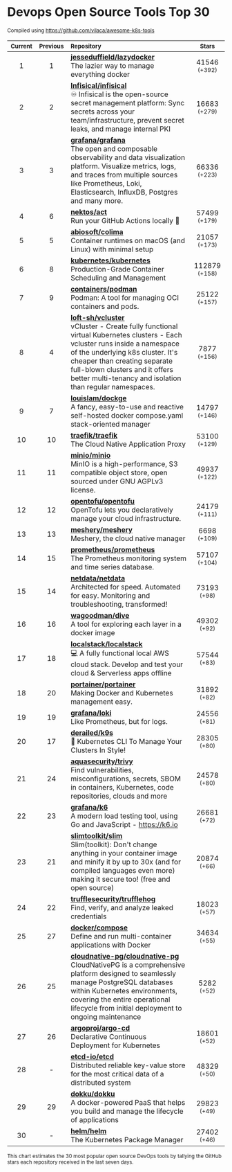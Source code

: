 # Devops Open Source Tools Top 30
<sup>Compiled using https://github.com/vilaca/awesome-k8s-tools</sup>
<div align="center">

|<sub>Current</sub>|<sub>Previous</sub>|<sub>Repository</sub>|<sub>Stars</sub>|
|:---:|:---:|:---|:---:|
|1|1|[**jesseduffield/lazydocker**](https://github.com/jesseduffield/lazydocker)<br/>The lazier way to manage everything docker|41546 <sup>(+392)</sup>|
|2|2|[**Infisical/infisical**](https://github.com/Infisical/infisical)<br/>♾ Infisical is the open-source secret management platform: Sync secrets across your team/infrastructure, prevent secret leaks, and manage internal PKI|16683 <sup>(+279)</sup>|
|3|3|[**grafana/grafana**](https://github.com/grafana/grafana)<br/>The open and composable observability and data visualization platform. Visualize metrics, logs, and traces from multiple sources like Prometheus, Loki, Elasticsearch, InfluxDB, Postgres and many more. |66336 <sup>(+223)</sup>|
|4|6|[**nektos/act**](https://github.com/nektos/act)<br/>Run your GitHub Actions locally 🚀|57499 <sup>(+179)</sup>|
|5|5|[**abiosoft/colima**](https://github.com/abiosoft/colima)<br/>Container runtimes on macOS (and Linux) with minimal setup|21057 <sup>(+173)</sup>|
|6|8|[**kubernetes/kubernetes**](https://github.com/kubernetes/kubernetes)<br/>Production-Grade Container Scheduling and Management|112879 <sup>(+158)</sup>|
|7|9|[**containers/podman**](https://github.com/containers/podman)<br/>Podman: A tool for managing OCI containers and pods.|25122 <sup>(+157)</sup>|
|8|4|[**loft-sh/vcluster**](https://github.com/loft-sh/vcluster)<br/>vCluster - Create fully functional virtual Kubernetes clusters - Each vcluster runs inside a namespace of the underlying k8s cluster. It's cheaper than creating separate full-blown clusters and it offers better multi-tenancy and isolation than regular namespaces.|7877 <sup>(+156)</sup>|
|9|7|[**louislam/dockge**](https://github.com/louislam/dockge)<br/>A fancy, easy-to-use and reactive self-hosted docker compose.yaml stack-oriented manager|14797 <sup>(+146)</sup>|
|10|10|[**traefik/traefik**](https://github.com/traefik/traefik)<br/>The Cloud Native Application Proxy|53100 <sup>(+129)</sup>|
|11|11|[**minio/minio**](https://github.com/minio/minio)<br/>MinIO is a high-performance, S3 compatible object store, open sourced under GNU AGPLv3 license.|49937 <sup>(+122)</sup>|
|12|12|[**opentofu/opentofu**](https://github.com/opentofu/opentofu)<br/>OpenTofu lets you declaratively manage your cloud infrastructure.|24179 <sup>(+111)</sup>|
|13|13|[**meshery/meshery**](https://github.com/meshery/meshery)<br/>Meshery, the cloud native manager|6698 <sup>(+109)</sup>|
|14|15|[**prometheus/prometheus**](https://github.com/prometheus/prometheus)<br/>The Prometheus monitoring system and time series database.|57107 <sup>(+104)</sup>|
|15|14|[**netdata/netdata**](https://github.com/netdata/netdata)<br/>Architected for speed. Automated for easy. Monitoring and troubleshooting, transformed!|73193 <sup>(+98)</sup>|
|16|16|[**wagoodman/dive**](https://github.com/wagoodman/dive)<br/>A tool for exploring each layer in a docker image|49302 <sup>(+92)</sup>|
|17|18|[**localstack/localstack**](https://github.com/localstack/localstack)<br/>💻 A fully functional local AWS cloud stack. Develop and test your cloud & Serverless apps offline|57544 <sup>(+83)</sup>|
|18|20|[**portainer/portainer**](https://github.com/portainer/portainer)<br/>Making Docker and Kubernetes management easy.|31892 <sup>(+82)</sup>|
|19|19|[**grafana/loki**](https://github.com/grafana/loki)<br/>Like Prometheus, but for logs.|24556 <sup>(+81)</sup>|
|20|17|[**derailed/k9s**](https://github.com/derailed/k9s)<br/>🐶 Kubernetes CLI To Manage Your Clusters In Style!|28305 <sup>(+80)</sup>|
|21|24|[**aquasecurity/trivy**](https://github.com/aquasecurity/trivy)<br/>Find vulnerabilities, misconfigurations, secrets, SBOM in containers, Kubernetes, code repositories, clouds and more|24578 <sup>(+80)</sup>|
|22|23|[**grafana/k6**](https://github.com/grafana/k6)<br/>A modern load testing tool, using Go and JavaScript - https://k6.io|26681 <sup>(+72)</sup>|
|23|21|[**slimtoolkit/slim**](https://github.com/slimtoolkit/slim)<br/>Slim(toolkit): Don't change anything in your container image and minify it by up to 30x (and for compiled languages even more) making it secure too! (free and open source)|20874 <sup>(+66)</sup>|
|24|22|[**trufflesecurity/trufflehog**](https://github.com/trufflesecurity/trufflehog)<br/>Find, verify, and analyze leaked credentials|18023 <sup>(+57)</sup>|
|25|27|[**docker/compose**](https://github.com/docker/compose)<br/>Define and run multi-container applications with Docker|34634 <sup>(+55)</sup>|
|26|25|[**cloudnative-pg/cloudnative-pg**](https://github.com/cloudnative-pg/cloudnative-pg)<br/>CloudNativePG is a comprehensive platform designed to seamlessly manage PostgreSQL databases within Kubernetes environments, covering the entire operational lifecycle from initial deployment to ongoing maintenance|5282 <sup>(+52)</sup>|
|27|26|[**argoproj/argo-cd**](https://github.com/argoproj/argo-cd)<br/>Declarative Continuous Deployment for Kubernetes|18601 <sup>(+52)</sup>|
|28|-|[**etcd-io/etcd**](https://github.com/etcd-io/etcd)<br/>Distributed reliable key-value store for the most critical data of a distributed system|48329 <sup>(+50)</sup>|
|29|29|[**dokku/dokku**](https://github.com/dokku/dokku)<br/>A docker-powered PaaS that helps you build and manage the lifecycle of applications|29823 <sup>(+49)</sup>|
|30|-|[**helm/helm**](https://github.com/helm/helm)<br/>The Kubernetes Package Manager|27402 <sup>(+46)</sup>|


</div>

<sub>This chart estimates the 30 most popular open source DevOps tools by tallying the GitHub stars each repository received in the last seven days.</sub>
